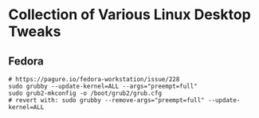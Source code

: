 # Collection of Various Linux Desktop Tweaks

## Fedora

```
# https://pagure.io/fedora-workstation/issue/228
sudo grubby --update-kernel=ALL --args="preempt=full"
sudo grub2-mkconfig -o /boot/grub2/grub.cfg
# revert with: sudo grubby --remove-args="preempt=full" --update-kernel=ALL 
```
